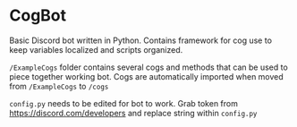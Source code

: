 # CogBot
Basic Discord bot written in Python. Contains framework for cog use to keep variables localized and scripts organized.

`/ExampleCogs` folder contains several cogs and methods that can be used to piece together working bot. Cogs are automatically imported when moved from `/ExampleCogs` to `/cogs`

`config.py` needs to be edited for bot to work. Grab token from https://discord.com/developers and replace string within `config.py`
